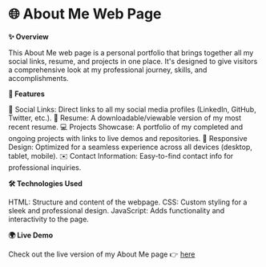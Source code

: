# 🌐 About Me Web Page

**✨ Overview**

This About Me web page is a personal portfolio that brings together all my social links, resume, and projects in one place. It's designed to give visitors a comprehensive look at my professional journey, skills, and accomplishments.

**🚀 Features**

🔗 Social Links: Direct links to all my social media profiles (LinkedIn, GitHub, Twitter, etc.).
📄 Resume: A downloadable/viewable version of my most recent resume.
💻 Projects Showcase: A portfolio of my completed and ongoing projects with links to live demos and repositories.
📱 Responsive Design: Optimized for a seamless experience across all devices (desktop, tablet, mobile).
✉️ Contact Information: Easy-to-find contact info for professional inquiries.

**🛠️ Technologies Used**

HTML: Structure and content of the webpage.
CSS: Custom styling for a sleek and professional design.
JavaScript: Adds functionality and interactivity to the page.

**🌍 Live Demo**

Check out the live version of my About Me page 👉 [here](https://about-m9ag.vercel.app/)
